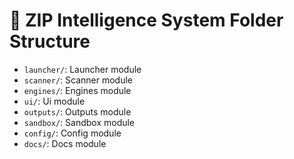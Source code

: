 # 📁 ZIP Intelligence System Folder Structure

- `launcher/`: Launcher module
- `scanner/`: Scanner module
- `engines/`: Engines module
- `ui/`: Ui module
- `outputs/`: Outputs module
- `sandbox/`: Sandbox module
- `config/`: Config module
- `docs/`: Docs module